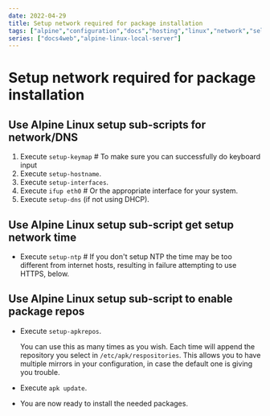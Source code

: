 ```yaml
---
date: 2022-04-29
title: Setup network required for package installation
tags: ["alpine","configuration","docs","hosting","linux","network","self-host","storage","sysadmin-devops","raspberry-pi","sbc"]
series: ["docs4web","alpine-linux-local-server"]
---
```


# Setup network required for package installation

## Use Alpine Linux setup sub-scripts for network/DNS

1. Execute `setup-keymap` # To make sure you can successfully do keyboard input
2. Execute `setup-hostname`.
3. Execute `setup-interfaces`.
4. Execute `ifup eth0` # Or the appropriate interface for your system.
5. Execute `setup-dns` (if not using DHCP).

## Use Alpine Linux setup sub-script get setup network time

* Execute `setup-ntp` # If you don't setup NTP the time may be too different from internet hosts, resulting in failure attempting to use HTTPS, below.

## Use Alpine Linux setup sub-script to enable package repos

* Execute `setup-apkrepos`.
  
  You can use this as many times as you wish. Each time will append the repository you select in `/etc/apk/respositories`. This allows you to have multiple mirrors in your configuration, in case the default one is giving you trouble.

* Execute `apk update`.

* You are now ready to install the needed packages.
